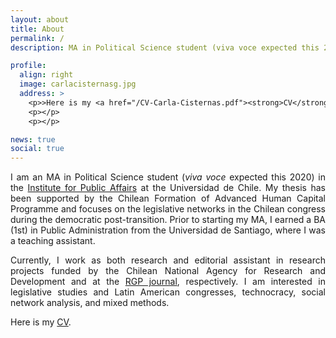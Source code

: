 ```yaml
---
layout: about
title: About
permalink: /
description: MA in Political Science student (viva voce expected this 2020) in the Institute for Public Affairs at the Universidad de Chile.

profile:
  align: right
  image: carlacisternasg.jpg
  address: >
    <p>>Here is my <a href="/CV-Carla-Cisternas.pdf"><strong>CV</strong></a></p>
    <p></p>
    <p></p>

news: true
social: true
---
```


<p align="justify">I am an MA in Political Science student (<em>viva voce</em> expected this 2020) in the <a href="http://www.inap.uchile.cl/" target="_blank">Institute for Public Affairs</a> at the Universidad de Chile. My thesis has been supported by the Chilean Formation of Advanced Human Capital Programme and focuses on the legislative networks in the Chilean congress during the democratic post-transition. Prior to starting my MA, I earned a BA (1st) in Public Administration from the Universidad de Santiago, where I was a teaching assistant.</p>

<p align="justify">Currently, I work as both research and editorial assistant in research projects funded by the Chilean National Agency for Research and Development and at the <a href="http://www.revistadegestionpublica.cl/index.php/rgp" target="_blank">RGP journal</a>, respectively. I am interested in legislative studies and Latin American congresses, technocracy, social network analysis, and mixed methods.</p>

<p align="justify">Here is my <a href="/CV-Carla-Cisternas.pdf">CV</a>.</p>
